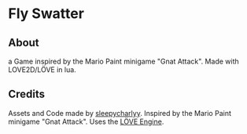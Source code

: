 # Fly Swatter

## About

a Game inspired by the Mario Paint minigame "Gnat Attack".
Made with LOVE2D/LÖVE in lua.

## Credits

Assets and Code made by [sleepycharlyy](https://github.com/sleepycharlyy).
Inspired by the Mario Paint minigame  "Gnat Attack".
Uses the [LÖVE Engine](https://github.com/love2d/love).
